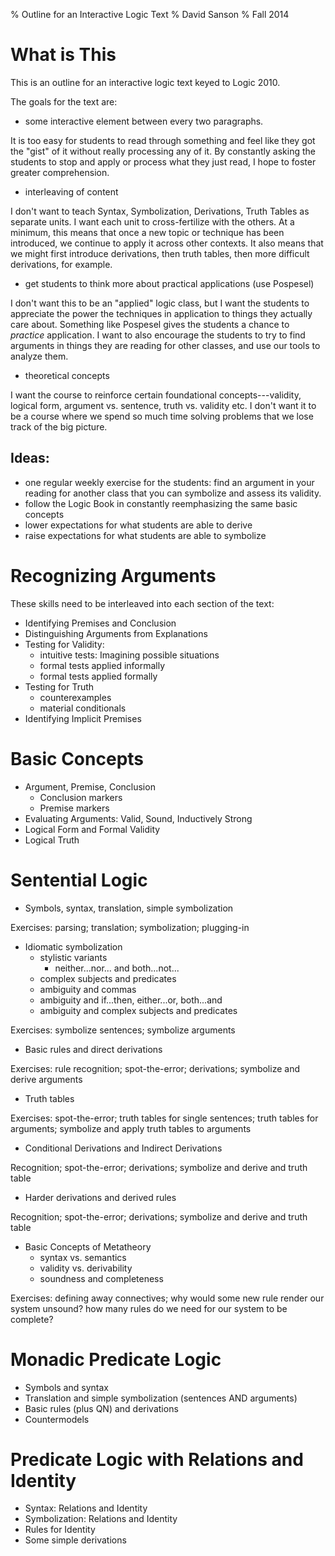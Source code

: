 % Outline for an Interactive Logic Text
% David Sanson
% Fall 2014

# What is This

This is an outline for an interactive logic text keyed to Logic 2010.

The goals for the text are:

-   some interactive element between every two paragraphs.

It is too easy for students to read through something and feel like they got the "gist" of it without really processing any of it. By constantly asking the students to stop and apply or process what they just read, I hope to foster greater comprehension.

-   interleaving of content

I don't want to teach Syntax, Symbolization, Derivations, Truth Tables as separate units. I want each unit to cross-fertilize with the others. At a minimum, this means that once a new topic or technique has been introduced, we continue to apply it across other contexts. It also means that we might first introduce derivations, then truth tables, then more difficult derivations, for example.

-   get students to think more about practical applications (use Pospesel)

I don't want this to be an "applied" logic class, but I want the students to appreciate the power the techniques in application to things they actually care about. Something like Pospesel gives the students a chance to *practice* application. I want to also encourage the students to try to find arguments in things they are reading for other classes, and use our tools to analyze them.

-   theoretical concepts

I want the course to reinforce certain foundational concepts---validity, logical form, argument vs. sentence, truth vs. validity etc. I don't want it to be a course where we spend so much time solving problems that we lose track of the big picture.

## Ideas:

-   one regular weekly exercise for the students: find an argument in your
    reading for another class that you can symbolize and assess its
    validity.
-   follow the Logic Book in constantly reemphasizing the same basic concepts
-   lower expectations for what students are able to derive
-   raise expectations for what students are able to symbolize

# Recognizing Arguments

These skills need to be interleaved into each section of the text:

-   Identifying Premises and Conclusion
-   Distinguishing Arguments from Explanations
-   Testing for Validity:
    -   intuitive tests: Imagining possible situations
    -   formal tests applied informally
    -   formal tests applied formally
-   Testing for Truth
    -   counterexamples
    -   material conditionals
-   Identifying Implicit Premises

# Basic Concepts

-   Argument, Premise, Conclusion
    -   Conclusion markers
    -   Premise markers
-   Evaluating Arguments: Valid, Sound, Inductively Strong
-   Logical Form and Formal Validity
-   Logical Truth

# Sentential Logic

-   Symbols, syntax, translation, simple symbolization

Exercises: parsing; translation; symbolization; plugging-in

-   Idiomatic symbolization
    -   stylistic variants
        -   neither...nor... and both...not...
    -   complex subjects and predicates
    -   ambiguity and commas
    -   ambiguity and if...then, either...or, both...and
    -   ambiguity and complex subjects and predicates

Exercises: symbolize sentences; symbolize arguments

-   Basic rules and direct derivations

Exercises: rule recognition; spot-the-error; derivations; symbolize and derive arguments

-   Truth tables

Exercises: spot-the-error; truth tables for single sentences; truth tables for arguments; symbolize and apply truth tables to arguments

-   Conditional Derivations and Indirect Derivations

Recognition; spot-the-error; derivations; symbolize and derive and truth table

-   Harder derivations and derived rules

Recognition; spot-the-error; derivations; symbolize and derive and truth table

-   Basic Concepts of Metatheory
    -   syntax vs. semantics
    -   validity vs. derivability
    -   soundness and completeness

Exercises: defining away connectives; why would some new rule render our system unsound? how many rules do we need for our system to be complete?

# Monadic Predicate Logic

-   Symbols and syntax
-   Translation and simple symbolization (sentences AND arguments)
-   Basic rules (plus QN) and derivations
-   Countermodels

# Predicate Logic with Relations and Identity

-   Syntax: Relations and Identity
-   Symbolization: Relations and Identity
-   Rules for Identity
-   Some simple derivations

